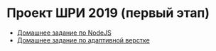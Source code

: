 # Проект ШРИ 2019 (первый этап)
- [Домашнее задание по NodeJS](shri2019-hw-project/tree/master/api)
- [Домашнее задание по адаптивной верстке](shri2019-hw-project/tree/master/ui-plain)
